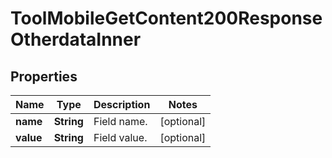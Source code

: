 

# ToolMobileGetContent200ResponseOtherdataInner


## Properties

| Name | Type | Description | Notes |
|------------ | ------------- | ------------- | -------------|
|**name** | **String** | Field name. |  [optional] |
|**value** | **String** | Field value. |  [optional] |




